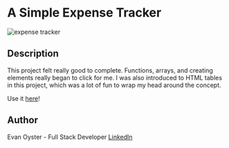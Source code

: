 # A Simple Expense Tracker

![expense tracker ](https://user-images.githubusercontent.com/108839805/199044850-4dde720e-2586-489a-aaf2-4ae73cd66222.png)

## Description
This project felt really good to complete. Functions, arrays, and creating elements really began to click for me. I was also introduced to HTML tables in this project, which was a lot of fun to wrap my head around the concept.

Use it [here](https://quietoutthere.github.io/expense_tracker/)!

## Author
Evan Oyster - Full Stack Developer
[LinkedIn](https://www.linkedin.com/feed/)
